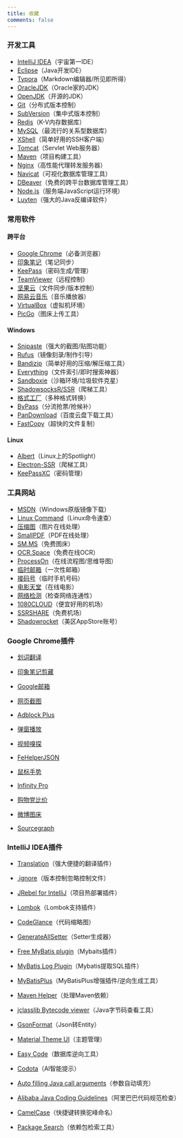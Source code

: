 ```yaml
---
title: 收藏
comments: false
---
```


### 开发工具

- [IntelliJ IDEA](https://www.jetbrains.com/idea/)（宇宙第一IDE）
- [Eclipse](https://www.eclipse.org/)（Java开发IDE）
- [Typora](https://www.typora.io/)（Markdown编辑器/所见即所得）
- [OracleJDK](https://www.oracle.com/cn/java/technologies/javase-downloads.html)（Oracle家的JDK）
- [OpenJDK](https://openjdk.java.net/)（开源的JDK）
- [Git](https://git-scm.com/)（分布式版本控制）
- [SubVersion](https://subversion.apache.org/)（集中式版本控制）
- [Redis](https://redis.io/)（K-V内存数据库）
- [MySQL](https://www.mysql.com/)（最流行的关系型数据库）
- [XShell](https://www.netsarang.com/zh/xshell/)（简单好用的SSH客户端）
- [Tomcat](http://tomcat.apache.org/)（Servlet Web服务器）
- [Maven](https://maven.apache.org/)（项目构建工具）
- [Nginx](https://nginx.org/)（高性能代理转发服务器）
- [Navicat](https://www.navicat.com/)（可视化数据库管理工具）
- [DBeaver](https://dbeaver.io/)（免费的跨平台数据库管理工具）
- [Node.js](https://nodejs.org/)（服务端JavaScript运行环境）
- [Luyten](https://github.com/deathmarine/Luyten/)（强大的Java反编译软件）

### 常用软件

#### 跨平台

- [Google Chrome](https://www.google.com/intl/zh-CN/chrome/)（必备浏览器）
- [印象笔记](https://www.yinxiang.com/)（笔记同步）
- [KeePass](https://keepass.info/)（密码生成/管理）
- [TeamViewer](https://www.teamviewer.cn/)（远程控制）
- [坚果云](https://www.jianguoyun.com/)（文件同步/版本控制）
- [网易云音乐](https://music.163.com/)（音乐播放器）
- [VirtualBox](https://www.virtualbox.org/)（虚拟机环境）
- [PicGo](https://github.com/Molunerfinn/PicGo)（图床上传工具）

#### Windows

- [Snipaste](https://zh.snipaste.com/)（强大的截图/贴图功能）
- [Rufus](https://rufus.ie/)（镜像刻录/制作引导）
- [Bandizip](https://cn.bandisoft.com/bandizip/)（简单好用的压缩/解压缩工具）
- [Everything](https://www.voidtools.com/zh-cn/)（文件索引/即时搜索神器）
- [Sandboxie](https://www.sandboxie.com/)（沙箱环境/垃圾软件克星）
- [ShadowsocksR/SSR](https://github.com/shadowsocksrr/shadowsocksr-csharp/)（爬梯工具）
- [格式工厂](http://www.pcgeshi.com/)（多种格式转换）
- [ByPass](https://www.bypass.cn/)（分流抢票/抢候补）
- [PanDownload](https://pandownload.com/)（百度云盘下载工具）
- [FastCopy](https://fastcopy.jp/en/)（超快的文件复制）

#### Linux

- [Albert](https://albertlauncher.github.io/)（Linux上的Spotlight）
- [Electron-SSR](https://github.com/shadowsocksrr/electron-ssr/)（爬梯工具）
- [KeePassXC](https://keepassxc.org/)（密码管理）

### 工具网站

- [MSDN](https://msdn.itellyou.cn/)（Windows原版镜像下载）
- [Linux Command](https://wangchujiang.com/linux-command/)（Linux命令速查）
- [压缩图](https://www.yasuotu.com/)（图片在线处理）
- [SmallPDF](https://smallpdf.com/cn/)（PDF在线处理）
- [SM.MS](https://sm.ms/)（免费图床）
- [OCR.Space](http://ocr.space/)（免费在线OCR）
- [ProcessOn](https://www.processon.com/)（在线流程图/思维导图）
- [临时邮箱](https://linshiyouxiang.net/)（一次性邮箱）
- [接码号](https://jiemahao.com/)（临时手机号码）
- [电影天堂](http://www.btbtdy.me/)（在线电影）
- [网络检测](https://ip.skk.moe/)（检查网络连通性）
- [1080CLOUD](https://www.ali-sub.xyz/)（便宜好用的机场）
- [SSRSHARE](https://usky.ml/)（免费机场）
- [Shadowrocket](https://github.com/shadowrocketHelp/help/wiki/%E5%9B%BD%E5%A4%96-appstore-id-%E8%B4%A6%E5%8F%B7%E5%88%86%E4%BA%AB/)（美区AppStore账号）

### Google Chrome插件

- [划词翻译](https://chrome.google.com/webstore/detail/%E5%88%92%E8%AF%8D%E7%BF%BB%E8%AF%91/ikhdkkncnoglghljlkmcimlnlhkeamad)

- [印象笔记剪藏](https://chrome.google.com/webstore/detail/evernote-web-clipper/pioclpoplcdbaefihamjohnefbikjilc)

- [Google邮箱](https://chrome.google.com/webstore/detail/google-mail-checker/mihcahmgecmbnbcchbopgniflfhgnkff)

- [网页截图](https://chrome.google.com/webstore/detail/awesome-screenshot-screen/nlipoenfbbikpbjkfpfillcgkoblgpmj)

- [Adblock Plus](https://chrome.google.com/webstore/detail/adblock-plus-free-ad-bloc/cfhdojbkjhnklbpkdaibdccddilifddb)

- [弹窗播放](https://chrome.google.com/webstore/detail/separate-window/cbgkkbaghihhnaeabfcmmglhnfkfnpon)

- [视频嗅探](https://chrome.google.com/webstore/detail/flash-video-downloader/aiimdkdngfcipjohbjenkahhlhccpdbc)

- [FeHelperJSON](https://chrome.google.com/webstore/detail/fehelperjson/pkgccpejnmalmdinmhkkfafefagiiiad)

- [鼠标手势](https://chrome.google.com/webstore/detail/crxmouse-chrome-gestures/jlgkpaicikihijadgifklkbpdajbkhjo)

- [Infinity Pro](https://chrome.google.com/webstore/detail/infinity-new-tab-pro/nnnkddnnlpamobajfibfdgfnbcnkgngh)

- [购物党比价](https://chrome.google.com/webstore/detail/%E8%B4%AD%E7%89%A9%E5%85%9A%E8%87%AA%E5%8A%A8%E6%AF%94%E4%BB%B7%E5%B7%A5%E5%85%B7/jgphnjokjhjlcnnajmfjlacjnjkhleah)

- [微博图床](https://chrome.google.com/webstore/detail/%E5%BE%AE%E5%8D%9A%E5%9B%BE%E5%BA%8A/pinjkilghdfhnkibhcangnpmcpdpmehk)

- [Sourcegraph](https://chrome.google.com/webstore/detail/sourcegraph/dgjhfomjieaadpoljlnidmbgkdffpack)

### IntelliJ IDEA插件

- [Translation](https://plugins.jetbrains.com/plugin/8579-translation)（强大便捷的翻译插件）

- [.ignore](https://plugins.jetbrains.com/plugin/7495--ignore)（版本控制忽略控制文件）

- [JRebel for IntelliJ](https://plugins.jetbrains.com/plugin/4441-jrebel-for-intellij)（项目热部署插件）

- [Lombok](https://plugins.jetbrains.com/plugin/6317-lombok)（Lombok支持插件）

- [CodeGlance](https://plugins.jetbrains.com/plugin/7275-codeglance)（代码缩略图）

- [GenerateAllSetter](https://plugins.jetbrains.com/plugin/9360-generateallsetter)（Setter生成器）

- [Free MyBatis plugin](https://plugins.jetbrains.com/plugin/8321-free-mybatis-plugin)（Mybaits插件）

- [MyBatis Log Plugin](https://plugins.jetbrains.com/plugin/10065-mybatis-log-plugin)（Mybatis提取SQL插件）

- [MyBatisPlus](https://plugins.jetbrains.com/plugin/12670-mybatisplus)（MyBatisPlus增强插件/逆向生成工具）

- [Maven Helper](https://plugins.jetbrains.com/plugin/7179-maven-helper)（处理Maven依赖）

- [jclasslib Bytecode viewer](https://plugins.jetbrains.com/plugin/9248-jclasslib-bytecode-viewer)（Java字节码查看工具）

- [GsonFormat](https://plugins.jetbrains.com/plugin/7654-gsonformat)（Json转Entity）

- [Material Theme UI](https://plugins.jetbrains.com/plugin/8006-material-theme-ui)（主题管理）

- [Easy Code](https://plugins.jetbrains.com/plugin/10954-easy-code)（数据库逆向工具）

- [Codota](https://plugins.jetbrains.com/plugin/7638-codota)（AI智能提示）

- [Auto filling Java call arguments](https://plugins.jetbrains.com/plugin/8638-auto-filling-java-call-arguments)（参数自动填充）

- [Alibaba Java Coding Guidelines](https://plugins.jetbrains.com/plugin/10046-alibaba-java-coding-guidelines)（阿里巴巴代码规范检查）

- [CamelCase](https://plugins.jetbrains.com/plugin/7160-camelcase)（快捷键转换驼峰命名）

- [Package Search](https://plugins.jetbrains.com/plugin/12507-package-search)（依赖包检索工具）